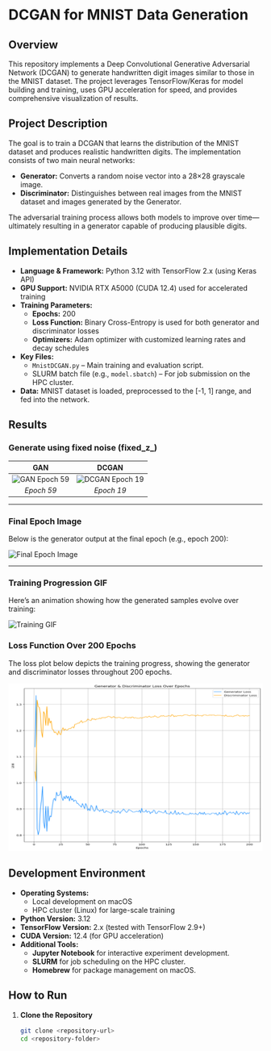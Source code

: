# DCGAN for MNIST Data Generation

## Overview
This repository implements a Deep Convolutional Generative Adversarial Network (DCGAN) to generate handwritten digit images similar to those in the MNIST dataset. The project leverages TensorFlow/Keras for model building and training, uses GPU acceleration for speed, and provides comprehensive visualization of results.

## Project Description
The goal is to train a DCGAN that learns the distribution of the MNIST dataset and produces realistic handwritten digits. The implementation consists of two main neural networks:
- **Generator:** Converts a random noise vector into a 28×28 grayscale image.
- **Discriminator:** Distinguishes between real images from the MNIST dataset and images generated by the Generator.

The adversarial training process allows both models to improve over time—ultimately resulting in a generator capable of producing plausible digits.

## Implementation Details
- **Language & Framework:** Python 3.12 with TensorFlow 2.x (using Keras API)
- **GPU Support:** NVIDIA RTX A5000 (CUDA 12.4) used for accelerated training
- **Training Parameters:**
  - **Epochs:** 200
  - **Loss Function:** Binary Cross-Entropy is used for both generator and discriminator losses
  - **Optimizers:** Adam optimizer with customized learning rates and decay schedules
- **Key Files:**
  - `MnistDCGAN.py` – Main training and evaluation script.
  - SLURM batch file (e.g., `model.sbatch`) – For job submission on the HPC cluster.
- **Data:** MNIST dataset is loaded, preprocessed to the [-1, 1] range, and fed into the network.

## Results

### Generate using fixed noise (fixed_z_)
| **GAN** | **DCGAN** |
|:-------:|:---------:|
| ![GAN Epoch 59](./images/gan_epoch59.png) | ![DCGAN Epoch 19](./images/dcgan_epoch19.png) |
| *Epoch 59* | *Epoch 19* |

---

### Final Epoch Image
Below is the generator output at the final epoch (e.g., epoch 200):

![Final Epoch Image](./images/final_epoch.png)

---

### Training Progression GIF
Here’s an animation showing how the generated samples evolve over training:

![Training GIF](./images/training.gif)

### Loss Function Over 200 Epochs
The loss plot below depicts the training progress, showing the generator and discriminator losses throughout 200 epochs.
  
![Loss Plot](./loss_plot_20250409_171730%20(2).png)

## Development Environment
- **Operating Systems:**
  - Local development on macOS
  - HPC cluster (Linux) for large-scale training
- **Python Version:** 3.12
- **TensorFlow Version:** 2.x (tested with TensorFlow 2.9+)
- **CUDA Version:** 12.4 (for GPU acceleration)
- **Additional Tools:**
  - **Jupyter Notebook** for interactive experiment development.
  - **SLURM** for job scheduling on the HPC cluster.
  - **Homebrew** for package management on macOS.

## How to Run
1. **Clone the Repository**
   ```bash
   git clone <repository-url>
   cd <repository-folder>
